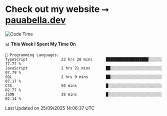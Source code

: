 # Check out my website ⭢ [pauabella.dev](https://pauabella.dev)

<!--START_SECTION:waka-->
![Code Time](http://img.shields.io/badge/Code%20Time-4%2C835%20hrs%2018%20mins-blue)

📊 **This Week I Spent My Time On** 

```text
💬 Programming Languages: 
TypeScript               23 hrs 28 mins      ███████████████████░░░░░░   77.77 % 
JavaScript               2 hrs 21 mins       ██░░░░░░░░░░░░░░░░░░░░░░░   07.79 % 
SQL                      2 hrs 9 mins        ██░░░░░░░░░░░░░░░░░░░░░░░   07.17 % 
CSS                      50 mins             █░░░░░░░░░░░░░░░░░░░░░░░░   02.77 % 
JSON                     38 mins             █░░░░░░░░░░░░░░░░░░░░░░░░   02.14 % 
```


 Last Updated on 25/09/2025 14:06:37 UTC
<!--END_SECTION:waka-->
